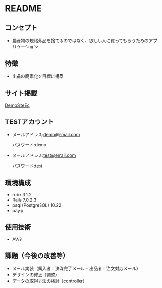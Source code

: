# README

## コンセプト
   
 - 農産物の規格外品を捨てるのではなく、欲しい人に買ってもらうためのアプリケーション
   
## 特徴
   
 - 出品の簡素化を目標に構築
   
## サイト掲載
   [DemoSiteEc](https://protected-shelf-62318.herokuapp.com)

## TESTアカウント
 - メールアドレス:demo@email.com

   パスワード:demo
   
 - メールアドレス:test@email.com
  
   パスワード:test

## 環境構成

 - ruby 3.1.2
 - Rails 7.0.2.3
 - psql (PostgreSQL) 10.22
 - payjp
  
## 使用技術
   
 - AWS
   
## 課題（今後の改善等）
   
 - メール実装（購入者：決済完了メール・出品者：注文対応メール）
 - デザインの修正（調整）
 - データの取得方法の検討（controller）
